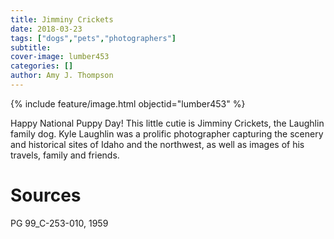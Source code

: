 ```yaml
---
title: Jimminy Crickets
date: 2018-03-23
tags: ["dogs","pets","photographers"]
subtitle: 
cover-image: lumber453
categories: []
author: Amy J. Thompson
---
```


{% include feature/image.html objectid="lumber453" %}

Happy National Puppy Day! This little cutie is Jimminy Crickets, the Laughlin family dog. Kyle Laughlin was a prolific photographer capturing the scenery and historical sites of Idaho and the northwest, as well as images of his travels, family and friends.

# Sources

PG 99_C-253-010, 1959